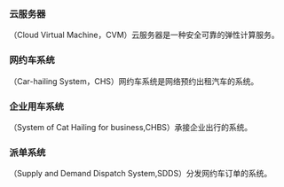 ### 云服务器
（Cloud Virtual Machine，CVM）云服务器是一种安全可靠的弹性计算服务。

### 网约车系统
（Car-hailing System，CHS）网约车系统是网络预约出租汽车的系统。

### 企业用车系统
（System of Cat Hailing for business,CHBS）承接企业出行的系统。

### 派单系统
（Supply and Demand Dispatch System,SDDS）分发网约车订单的系统。
